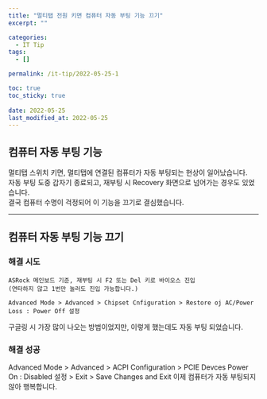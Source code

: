 ```yaml
---
title: "멀티탭 전원 키면 컴퓨터 자동 부팅 기능 끄기"
excerpt: ""

categories:
  - IT Tip
tags:
  - []

permalink: /it-tip/2022-05-25-1

toc: true
toc_sticky: true
 
date: 2022-05-25
last_modified_at: 2022-05-25
---
```


## 컴퓨터 자동 부팅 기능

멀티탭 스위치 키면, 멀티탭에 연결된 컴퓨터가 자동 부팅되는 현상이 일어났습니다.  
자동 부팅 도중 갑자기 종료되고, 재부팅 시 Recovery 화면으로 넘어가는 경우도 있었습니다.  
결국 컴퓨터 수명이 걱정되어 이 기능을 끄기로 결심했습니다.

---

## 컴퓨터 자동 부팅 기능 끄기

### 해결 시도
```
ASRock 메인보드 기준, 재부팅 시 F2 또는 Del 키로 바이오스 진입
(연타하지 않고 1번만 눌러도 진입 가능합니다.)

Advanced Mode > Advanced > Chipset Cnfiguration > Restore oj AC/Power Loss : Power Off 설정
```
구글링 시 가장 많이 나오는 방법이었지만, 이렇게 했는데도 자동 부팅 되었습니다.

### 해결 성공
Advanced Mode > Advanced > ACPI Configuration > PCIE Devces Power On : Disabled 설정 > Exit > Save Changes and Exit
이제 컴퓨터가 자동 부팅되지 않아 행복합니다.
